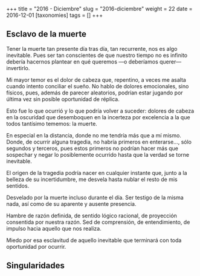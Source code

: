 +++
title = "2016 - Diciembre"
slug = "2016-diciembre"
weight = 22
date = 2016-12-01
[taxonomies]
tags = []
+++

## Esclavo de la muerte

Tener la muerte tan presente día tras día, tan recurrente, nos es algo inevitable. Pues ser tan conscientes de que nuestro tiempo no es infinito debería hacernos plantear en qué queremos —o deberíamos querer— invertirlo.

Mi mayor temor es el dolor de cabeza que, repentino, a veces me asalta cuando intento conciliar el sueño. No hablo de dolores emocionales, sino físicos, pues, además de parecer aleatorios, podrían estar jugando por última vez sin posible oportunidad de réplica.

Esto fue lo que ocurrió y lo que podría volver a suceder: dolores de cabeza en la oscuridad que desemboquen en la incerteza por excelencia a la que todos tantísimo tememos: la muerte.

En especial en la distancia, donde no me tendría más que a mí mismo. Donde, de ocurrir alguna tragedia, no habría primeros en enterarse…, sólo segundos y terceros, pues estos primeros no podrían hacer más que sospechar y negar lo posiblemente ocurrido hasta que la verdad se torne inevitable.

El origen de la tragedia podría nacer en cualquier instante que, junto a la belleza de su incertidumbre, me desvela hasta nublar el resto de mis sentidos.

Desvelado por la muerte incluso durante el día. Ser testigo de la misma nada, así como de su aparente y ausente presencia.

Hambre de razón definida, de sentido lógico racional, de proyección consentida por nuestra razón. Sed de comprensión, de entendimiento, de impulso hacia aquello que nos realiza.

Miedo por esa esclavitud de aquello inevitable que terminará con toda oportunidad por ocurrir.


## Singularidades

Singularidades complejas con uso de razón consecuente. Momentos temporales con proyecciones tan singulares.

Experiencias abstractas que no dejan de orbitar sobre sí mismas procurando evoluciones en las medidas de sus propios intereses.

Ideas que estallan y se desvanecen como simples chispas cuando éstas no se trabajan con disciplina hasta curtir su propia llama.

Falsa falta de oportunidad por no querer transformar desde la misma forma.

Directrices sin dirección aparente, habiéndolas más y menos consecuentes con sus responsabilidades.

Falta de principios que nos aísla de nuestro motivo y razón de ser. Carencia de argumentos que nos invita a creer aquello que no se sostendría.

Creencia en la carencia más atrevida. Rezo al insulto mejor interiorizado por la ignorancia. Cuentos dictadores para aquéllos que no se atreven a cuestionar.

La muerte como real juez determinante.


## La educación

El problema de la educación es que no se enseña la importancia de las responsabilidades, así como el trasfondo que se debería ir adquiriendo a lo largo del tiempo. Educación ligada a la responsabilidad y, por supuesto, unida ésta a nuestra libertad.

Nuestra educación viene dada por la enseñanza de las repercusiones de nuestros actos. La falta de educación viene dada por la incorrecta enseñanza de lo que realmente merecemos cuando nuestras responsabilidades quedan olvidadas, cuando nuestras obligaciones quedan en un segundo plano y, sin embargo, nuestro premio es el mismo que el de aquéllos que tienen una correcta educación; es por tanto cuando surge la pregunta: ¿cuál es entonces la correcta educación?

La correcta educación es aquélla que enseña la grandeza de nuestros actos comenzando desde una perspectiva de superación personal: queriendo ser mejores que nosotros mismos día tras día.

Nuestras acciones deberían tener una reacción igual a lo que hacemos; deberíamos actuar como nos gustaría que con nosotros el mundo se comportase. Deberíamos prosperar como a nosotros nos gustaría ver a los nuestros prosperar. Deberíamos ser como aquella persona que nos gustaría realmente conocer.
